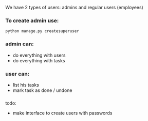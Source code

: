 We have 2 types of users: admins and regular users (employees)

### To create admin use:
```python manage.py createsuperuser```
### admin can:
- do everything with users
- do everything with tasks

### user can:
- list his tasks
- mark task as done / undone



###
todo:
- make interface to create users with passwords